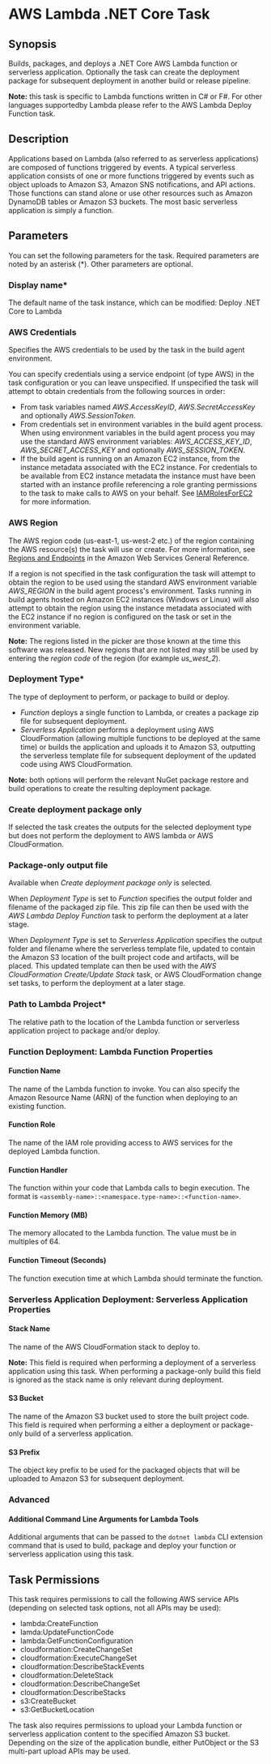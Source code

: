 # AWS Lambda \.NET Core Task<a name="lambda-netcore-deploy"></a>

## Synopsis<a name="synopsis"></a>

Builds, packages, and deploys a \.NET Core AWS Lambda function or serverless application\. Optionally the task can create the deployment package for subsequent deployment in another build or release pipeline\.

 **Note:** this task is specific to Lambda functions written in C\# or F\#\. For other languages supportedby Lambda please refer to the AWS Lambda Deploy Function task\.

## Description<a name="description"></a>

Applications based on Lambda \(also referred to as serverless applications\) are composed of functions triggered by events\. A typical serverless application consists of one or more functions triggered by events such as object uploads to Amazon S3, Amazon SNS notifications, and API actions\. Those functions can stand alone or use other resources such as Amazon DynamoDB tables or Amazon S3 buckets\. The most basic serverless application is simply a function\.

## Parameters<a name="parameters"></a>

You can set the following parameters for the task\. Required parameters are noted by an asterisk \(\*\)\. Other parameters are optional\.

### Display name\*<a name="display-name"></a>

The default name of the task instance, which can be modified: Deploy \.NET Core to Lambda

### AWS Credentials<a name="aws-credentials"></a>

Specifies the AWS credentials to be used by the task in the build agent environment\.

You can specify credentials using a service endpoint \(of type AWS\) in the task configuration or you can leave unspecified\. If unspecified the task will attempt to obtain credentials from the following sources in order:
+ From task variables named *AWS\.AccessKeyID*, *AWS\.SecretAccessKey* and optionally *AWS\.SessionToken*\.
+ From credentials set in environment variables in the build agent process\. When using environment variables in the build agent process you may use the standard AWS environment variables: *AWS\_ACCESS\_KEY\_ID*, *AWS\_SECRET\_ACCESS\_KEY* and optionally *AWS\_SESSION\_TOKEN*\.
+ If the build agent is running on an Amazon EC2 instance, from the instance metadata associated with the EC2 instance\. For credentials to be available from EC2 instance metadata the instance must have been started with an instance profile referencing a role granting permissions to the task to make calls to AWS on your behalf\. See [IAMRolesForEC2](https://docs.aws.amazon.com/IAM/latest/UserGuide/id_roles_use_switch-role-ec2.html) for more information\.

### AWS Region<a name="aws-region"></a>

The AWS region code \(us\-east\-1, us\-west\-2 etc\.\) of the region containing the AWS resource\(s\) the task will use or create\. For more information, see [Regions and Endpoints](https://docs.aws.amazon.com/general/latest/gr/rande.html) in the Amazon Web Services General Reference\.

If a region is not specified in the task configuration the task will attempt to obtain the region to be used using the standard AWS environment variable *AWS\_REGION* in the build agent process's environment\. Tasks running in build agents hosted on Amazon EC2 instances \(Windows or Linux\) will also attempt to obtain the region using the instance metadata associated with the EC2 instance if no region is configured on the task or set in the environment variable\.

 **Note:** The regions listed in the picker are those known at the time this software was released\. New regions that are not listed may still be used by entering the *region code* of the region \(for example *us\_west\_2*\)\.

### Deployment Type\*<a name="deployment-type"></a>

The type of deployment to perform, or package to build or deploy\.
+  *Function* deploys a single function to Lambda, or creates a package zip file for subsequent deployment\.
+  *Serverless Application* performs a deployment using AWS CloudFormation \(allowing multiple functions to be deployed at the same time\) or builds the application and uploads it to Amazon S3, outputting the serverless template file for subsequent deployment of the updated code using AWS CloudFormation\.

 **Note:** both options will perform the relevant NuGet package restore and build operations to create the resulting deployment package\.

### Create deployment package only<a name="create-deployment-package-only"></a>

If selected the task creates the outputs for the selected deployment type but does not perform the deployment to AWS lambda or AWS CloudFormation\.

### Package\-only output file<a name="package-only-output-file"></a>

Available when *Create deployment package only* is selected\.

When *Deployment Type* is set to *Function* specifies the output folder and filename of the packaged zip file\. This zip file can then be used with the *AWS Lambda Deploy Function* task to perform the deployment at a later stage\.

When *Deployment Type* is set to *Serverless Application* specifies the output folder and filename where the serverless template file, updated to contain the Amazon S3 location of the built project code and artifacts, will be placed\. This updated template can then be used with the *AWS CloudFormation Create/Update Stack* task, or AWS CloudFormation change set tasks, to perform the deployment at a later stage\.

### Path to Lambda Project\*<a name="path-to-lam-project"></a>

The relative path to the location of the Lambda function or serverless application project to package and/or deploy\.

### Function Deployment: Lambda Function Properties<a name="function-deployment-lam-function-properties"></a>

#### Function Name<a name="function-name"></a>

The name of the Lambda function to invoke\. You can also specify the Amazon Resource Name \(ARN\) of the function when deploying to an existing function\.

#### Function Role<a name="function-role"></a>

The name of the IAM role providing access to AWS services for the deployed Lambda function\.

#### Function Handler<a name="function-handler"></a>

The function within your code that Lambda calls to begin execution\. The format is `<assembly-name>::<namespace.type-name>::<function-name>`\.

#### Function Memory \(MB\)<a name="function-memory-mb"></a>

The memory allocated to the Lambda function\. The value must be in multiples of 64\.

#### Function Timeout \(Seconds\)<a name="function-timeout-seconds"></a>

The function execution time at which Lambda should terminate the function\.

### Serverless Application Deployment: Serverless Application Properties<a name="serverless-application-deployment-serverless-application-properties"></a>

#### Stack Name<a name="stack-name"></a>

The name of the AWS CloudFormation stack to deploy to\.

 **Note:** This field is required when performing a deployment of a serverless application using this task\. When performing a package\-only build this field is ignored as the stack name is only relevant during deployment\.

#### S3 Bucket<a name="s3-bucket"></a>

The name of the Amazon S3 bucket used to store the built project code\. This field is required when performing a either a deployment or package\-only build of a serverless application\.

#### S3 Prefix<a name="s3-prefix"></a>

The object key prefix to be used for the packaged objects that will be uploaded to Amazon S3 for subsequent deployment\.

### Advanced<a name="advanced"></a>

#### Additional Command Line Arguments for Lambda Tools<a name="additional-command-line-arguments-for-lam-tools"></a>

Additional arguments that can be passed to the `dotnet lambda` CLI extension command that is used to build, package and deploy your function or serverless application using this task\.

## Task Permissions<a name="task-permissions"></a>

This task requires permissions to call the following AWS service APIs \(depending on selected task options, not all APIs may be used\):
+ lambda:CreateFunction
+ lamda:UpdateFunctionCode
+ lambda:GetFunctionConfiguration
+ cloudformation:CreateChangeSet
+ cloudformation:ExecuteChangeSet
+ cloudformation:DescribeStackEvents
+ cloudformation:DeleteStack
+ cloudformation:DescribeChangeSet
+ cloudformation:DescribeStacks
+ s3:CreateBucket
+ s3:GetBucketLocation

The task also requires permissions to upload your Lambda function or serverless application content to the specified Amazon S3 bucket\. Depending on the size of the application bundle, either PutObject or the S3 multi\-part upload APIs may be used\.